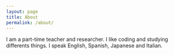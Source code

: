 ```yaml
---
layout: page
title: About
permalink: /about/
---
```

I am a part-time teacher and researcher. I like coding and studying differents things. I speak English, Spanish, Japanese and Italian.
